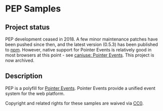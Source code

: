 # PEP Samples

## Project status

PEP development ceased in 2018. A few minor maintenance patches have been pushed since then, and the latest version (0.5.3) has been published to [npm](https://www.npmjs.com/package/pepjs). However, native support for Pointer Events is relatively good in most browsers at this point - see [caniuse: Pointer Events](https://caniuse.com/pointer). This project is now archived.

## Description

PEP is a polyfill for [Pointer Events](http://www.w3.org/TR/pointerevents). Pointer Events provide a unified event system for the web platform.

Copyright and related rights for these samples are waived via [CC0](http://creativecommons.org/publicdomain/zero/1.0/).
